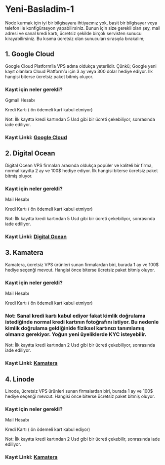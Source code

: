 # Yeni-Basladim-1
Node kurmak için iyi bir bilgisayara ihtiyacınız yok, basit bir bilgisayar veya telefon ile konfigürasyon yapabilirsiniz.
Bunun için size gerekli olan şey, mail adresi ve sanal kredi kartı, ücretsiz şekilde birçok servisten sunucu kirayabilirsiniz. Bu kısıma ücretsiz olan sunucuları sırasıyla bırakalım;

## 1. Google Cloud
Google Cloud Platform’la VPS adına oldukça yeterlidir. Çünkü; Google yeni kayıt olanlara Cloud Platform’u için 3 ay veya 300 dolar hediye ediyor. İlk hangisi biterse ücretsiz paket bitmiş oluyor.

### Kayıt için neler gerekli?

Ggmail Hesabı

Kredi Kartı ( ön ödemeli kart kabul etmiyor)

Not: İlk kayıtta kredi kartından 5 Usd gibi bir ücreti çekebiliyor, sonrasında iade ediliyor.

### Kayıt Linki: [Google Cloud](https://cloud.google.com/)

## 2. Digital Ocean
Digital Ocean VPS firmaları arasında oldukça popüler ve kaliteli bir firma, normal kayıtta 2 ay ve 100$ hediye ediyor. İlk hangisi biterse ücretsiz paket bitmiş oluyor.

### Kayıt için neler gerekli?

Mail Hesabı

Kredi Kartı ( ön ödemeli kart kabul etmiyor)

Not: İlk kayıtta kredi kartından 5 Usd gibi bir ücreti çekebiliyor, sonrasında iade ediliyor.

### Kayıt Linki: [Digital Ocean](https://m.do.co/c/765987e3551e)

## 3. Kamatera
Kamatera, ücretsiz VPS ürünleri sunan firmalardan biri, burada 1 ay ve 100$ hediye seçenği mevcut. Hangisi önce biterse ücretsiz paket bitmiş oluyor.

### Kayıt için neler gerekli?

Mail Hesabı

Kredi Kartı ( ön ödemeli kart kabul etmiyor) 
### Not: Sanal kredi kartı kabul ediyor fakat kimlik doğrulama istediğinde normal kredi kartının fotoğrafını istiyor. Bu nedenle kimlik doğrulama geldiğinide fiziksel kartınızı tanımlamış olmanız gerekiyor. Yoğun yeni üyeliklerde KYC isteyebilir.

Not: İlk kayıtta kredi kartından 2 Usd gibi bir ücreti çekebiliyor, sonrasında iade ediliyor.

### Kayıt Linki: [Kamatera](https://www.kamatera.com/)

## 4. Linode
Linode, ücretsiz VPS ürünleri sunan firmalardan biri, burada 1 ay ve 100$ hediye seçenği mevcut. Hangisi önce biterse ücretsiz paket bitmiş oluyor.

### Kayıt için neler gerekli?

Mail Hesabı

Kredi Kartı ( ön ödemeli kart kabul ediyor) 

Not: İlk kayıtta kredi kartından 2 Usd gibi bir ücreti çekebilir, sonrasında iade ediliyor.

### Kayıt Linki: [Kamatera](https://www.linode.com/)
